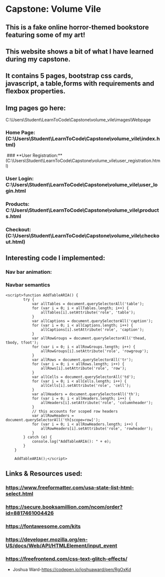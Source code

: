 # Capstone: Volume Vile
## This is a fake online horror-themed bookstore featuring some of my art!
## This website shows a bit of what I have learned during my capstone.
## It contains 5 pages, bootstrap css cards, javascript, a table,forms with requirements and flexbox properties.

## Img pages go here:
C:\Users\Student\LearnToCode\Capstone\volume_vile\images\Webpage
### **Home Page:**(C:\Users\Student\LearnToCode\Capstone\volume_vile\index.html)
<img src="">
### **User Registration:** (C:\Users\Student\LearnToCode\Capstone\volume_vile\user_registration.html)

### **User Login:** C:\Users\Student\LearnToCode\Capstone\volume_vile\user_login.html
### **Products:** C:\Users\Student\LearnToCode\Capstone\volume_vile\products.html
### **Checkout:** (C:\Users\Student\LearnToCode\Capstone\volume_vile\checkout.html)


## Interesting code I implemented:

### **Nav bar animation:** 
<script type="text/javascript">
        window.addEventListener("scroll", function(){
            var header = document.querySelector("header");
            header.classList.toggle("sticky", window.scrollY > 0);
        })
    </script>

### **Navbar semantics**
    <script>function AddTableARIA() {
            try {
                var allTables = document.querySelectorAll('table');
                for (var i = 0; i < allTables.length; i++) {
                    allTables[i].setAttribute('role', 'table');
                }
                var allCaptions = document.querySelectorAll('caption');
                for (var i = 0; i < allCaptions.length; i++) {
                    allCaptions[i].setAttribute('role', 'caption');
                }
                var allRowGroups = document.querySelectorAll('thead, tbody, tfoot');
                for (var i = 0; i < allRowGroups.length; i++) {
                    allRowGroups[i].setAttribute('role', 'rowgroup');
                }
                var allRows = document.querySelectorAll('tr');
                for (var i = 0; i < allRows.length; i++) {
                    allRows[i].setAttribute('role', 'row');
                }
                var allCells = document.querySelectorAll('td');
                for (var i = 0; i < allCells.length; i++) {
                    allCells[i].setAttribute('role', 'cell');
                }
                var allHeaders = document.querySelectorAll('th');
                for (var i = 0; i < allHeaders.length; i++) {
                    allHeaders[i].setAttribute('role', 'columnheader');
                }
                // this accounts for scoped row headers
                var allRowHeaders = document.querySelectorAll('th[scope=row]');
                for (var i = 0; i < allRowHeaders.length; i++) {
                    allRowHeaders[i].setAttribute('role', 'rowheader');
                }
            } catch (e) {
                console.log("AddTableARIA(): " + e);
            }
        }

        AddTableARIA();</script>


## **Links & Resources used:**

### https://www.freeformatter.com/usa-state-list-html-select.html

### https://secure.booksamillion.com/ncom/order?id=8817461004426

### https://fontawesome.com/kits

### https://developer.mozilla.org/en-US/docs/Web/API/HTMLElement/input_event

### https://freefrontend.com/css-text-glitch-effects/
- Joshua Ward-https://codepen.io/joshuaward/pen/RgOxKd 